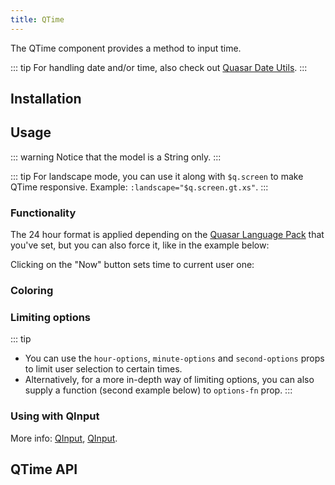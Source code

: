 ```yaml
---
title: QTime
---
```


The QTime component provides a method to input time.

::: tip
For handling date and/or time, also check out [Quasar Date Utils](/quasar-utils/date-utils).
:::

## Installation
<doc-installation components="QTime" />

## Usage

::: warning
Notice that the model is a String only.
:::

<doc-example title="Basic" file="QTime/Basic" />

<doc-example title="Landscape" file="QTime/Landscape" />

::: tip
For landscape mode, you can use it along with `$q.screen` to make QTime responsive. Example: `:landscape="$q.screen.gt.xs"`.
:::

### Functionality
The 24 hour format is applied depending on the [Quasar Language Pack](/options/quasar-language-packs) that you've set, but you can also force it, like in the example below:

<doc-example title="24h Format" file="QTime/Format24h" />

Clicking on the "Now" button sets time to current user one:

<doc-example title="Now Button" file="QTime/NowBtn" />

<doc-example title="Disable and readonly" file="QTime/DisableReadonly" />

### Coloring

<doc-example title="Coloring" file="QTime/Color" />

<doc-example title="Dark" file="QTime/Dark" dark />

### Limiting options
::: tip
* You can use the `hour-options`, `minute-options` and `second-options` props to limit user selection to certain times.
* Alternatively, for a more in-depth way of limiting options, you can also supply a function (second example below) to `options-fn` prop.
:::

<doc-example title="Options" file="QTime/Options" />

### Using with QInput
<doc-example title="Input" file="QTime/Input" />

More info: [QInput](/vue-components/input), [QInput](/vue-components/input).

## QTime API
<doc-api file="QTime" />
